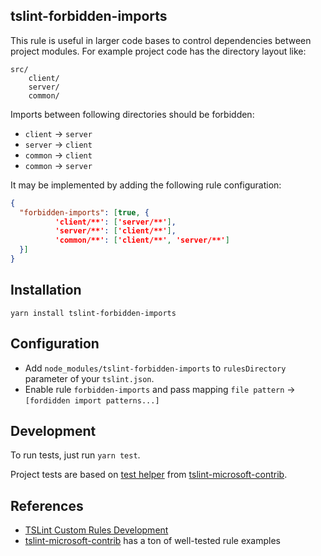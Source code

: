 ## tslint-forbidden-imports

This rule is useful in larger code bases to control dependencies between project modules.
For example project code has the directory layout like:
```text
src/
    client/
    server/
    common/
``` 

Imports between following directories should be forbidden:
* `client` -> `server`
* `server` -> `client`
* `common` -> `client`
* `common` -> `server`

It may be implemented by adding the following rule configuration:
```json
{
  "forbidden-imports": [true, {
          'client/**': ['server/**'],
          'server/**': ['client/**'],
          'common/**': ['client/**', 'server/**']
  }]
}
```

## Installation

`yarn install tslint-forbidden-imports`


## Configuration

* Add `node_modules/tslint-forbidden-imports` to `rulesDirectory` parameter of your `tslint.json`.
* Enable rule `forbidden-imports` and pass mapping `file pattern` -> `[fordidden import patterns...]` 

## Development

To run tests, just run `yarn test`.

Project tests are based on [test helper](https://github.com/Microsoft/tslint-microsoft-contrib/blob/master/src/tests/TestHelper.ts) from [tslint-microsoft-contrib](https://github.com/Microsoft/tslint-microsoft-contrib).

## References

* [TSLint Custom Rules Development](https://palantir.github.io/tslint/develop/custom-rules/)
* [tslint-microsoft-contrib](https://github.com/Microsoft/tslint-microsoft-contrib) has a ton of well-tested rule examples
